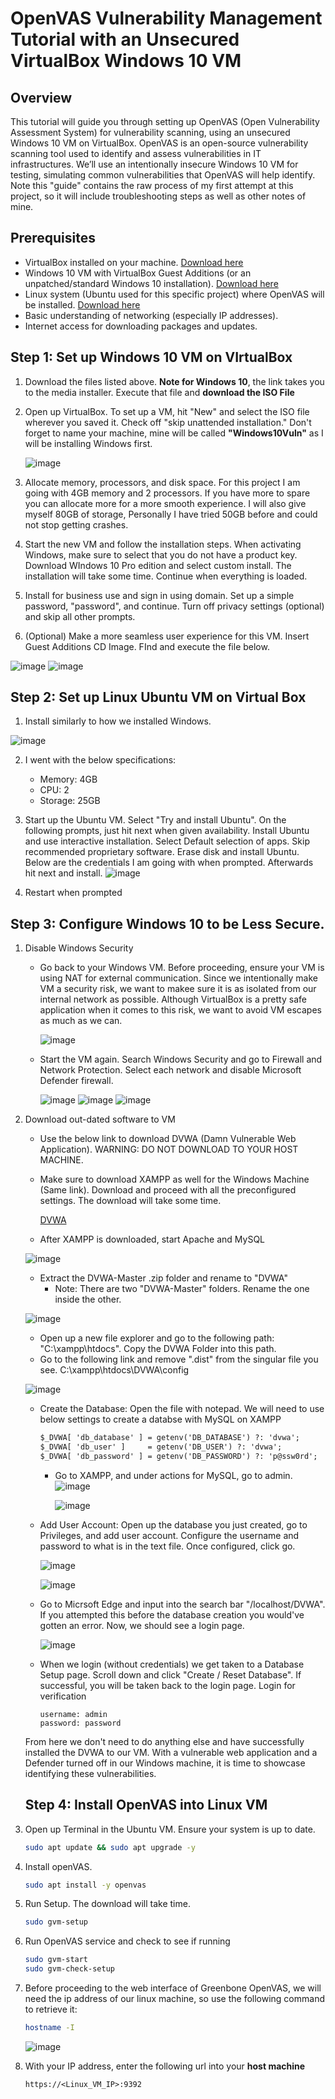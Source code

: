 # OpenVAS Vulnerability Management Tutorial with an Unsecured VirtualBox Windows 10 VM


## Overview
This tutorial will guide you through setting up OpenVAS (Open Vulnerability Assessment System) for vulnerability scanning, using an unsecured Windows 10 VM on VirtualBox. OpenVAS is an open-source vulnerability scanning tool used to identify and assess vulnerabilities in IT infrastructures. 
We’ll use an intentionally insecure Windows 10 VM for testing, simulating common vulnerabilities that OpenVAS will help identify. Note this "guide" contains the raw process of my first attempt at this project, so it will include troubleshooting steps as well as other notes of mine. 

## Prerequisites
- VirtualBox installed on your machine. [Download here](https://www.virtualbox.org/wiki/Downloads)
- Windows 10 VM with VirtualBox Guest Additions (or an unpatched/standard Windows 10 installation). [Download here](https://www.microsoft.com/en-us/software-download/windows10)
- Linux system (Ubuntu used for this specific project) where OpenVAS will be installed. [Download here](https://ubuntu.com/download/desktop)
- Basic understanding of networking (especially IP addresses).
- Internet access for downloading packages and updates.


## Step 1: Set up Windows 10 VM on VIrtualBox

1. Download the files listed above. **Note for Windows 10**, the link takes you to the media installer. Execute that file and **download the ISO File**
2. Open up VirtualBox. To set up a VM, hit "New" and select the ISO file wherever you saved it. Check off "skip unattended installation." Don't forget to name your machine, mine will be called **"Windows10Vuln"** as I will be installing Windows first. 

   ![image](https://github.com/user-attachments/assets/56bd9041-e6dc-422d-826f-8a918be63781)

3. Allocate memory, processors, and disk space. For this project I am going with 4GB memory and 2 processors. If you have more to spare you can allocate more for a more smooth experience. I will also give myself 80GB of storage, Personally I have tried 50GB before and could not stop getting crashes.
4. Start the new VM and follow the installation steps. When activating Windows, make sure to select that you do not have a product key. Download WIndows 10 Pro edition and select custom install. The installation will take some time. Continue when everything is loaded.
5. Install for business use and sign in using domain. Set up a simple password, "password", and continue. Turn off privacy settings (optional) and skip all other prompts.
6. (Optional) Make a more seamless user experience for this VM. Insert Guest Additions CD Image. FInd and execute the file below. 

![image](https://github.com/user-attachments/assets/0df3cc70-bf86-4bb7-abee-717ba4234656) 
![image](https://github.com/user-attachments/assets/093301b0-99de-48fd-946e-b2acfd090cb2)


## Step 2: Set up Linux Ubuntu VM on Virtual Box

1. Install similarly to how we installed Windows.

![image](https://github.com/user-attachments/assets/b51e0f4f-3f5b-4dc8-9325-7a496dd2a276)

2. I went with the below specifications:
     - Memory: 4GB
     - CPU: 2
     - Storage: 25GB

3. Start up the Ubuntu VM. Select "Try and install Ubuntu". On the following prompts, just hit next when given availability. Install Ubuntu and use interactive installation. Select Default selection of apps. Skip recommended proprietary software. Erase disk and install Ubuntu.
   Below are the credentials I am going with when prompted. Afterwards hit next and install.
   ![image](https://github.com/user-attachments/assets/3afa7ce5-f7ec-47f4-a149-a7215e841bd8)

4. Restart when prompted


## Step 3: Configure Windows 10 to be Less Secure. 

1. Disable Windows Security
   - Go back to your Windows VM. Before proceeding, ensure your VM is using NAT for external communication. Since we intentionally make VM a security risk, we want to makee sure it is as isolated from our internal network as possible. Although VirtualBox is a pretty safe application when it comes to this risk, we want to avoid VM escapes as much as we can.
     
     ![image](https://github.com/user-attachments/assets/c90c2f1b-3484-4ef5-9903-d3d53d53eda4)
   - Start the VM again. Search Windows Security and go to Firewall and Network Protection. Select each network and disable Microsoft Defender firewall.
     
     ![image](https://github.com/user-attachments/assets/06088596-5a86-4c40-a82d-f18bb290611a)
     ![image](https://github.com/user-attachments/assets/c4c518a5-7b56-4c4b-8583-74f4ea2aa929)
     ![image](https://github.com/user-attachments/assets/3a4fd303-03e2-4c00-aa5e-0e9d6a6dd2a9)

2. Download out-dated software to VM
   - Use the below link to download DVWA (Damn Vulnerable Web Application). WARNING: DO NOT DOWNLOAD TO YOUR HOST MACHINE.
   - Make sure to download XAMPP as well for the Windows Machine (Same link). Download and proceed with all the preconfigured settings. The download will take some time. 
     
     [DVWA](https://github.com/digininja/DVWA)

   - After XAMPP is downloaded, start Apache and MySQL

   ![image](https://github.com/user-attachments/assets/b2ee33d4-f7e9-47e0-90c5-5fabcee5a529)

   - Extract the DVWA-Master .zip folder and rename to "DVWA"
      - Note: There are two "DVWA-Master" folders. Rename the one inside the other.    
  
   ![image](https://github.com/user-attachments/assets/1f2f0e96-3d82-459e-9488-55f541c00842)

   - Open up a new file explorer and go to the following path: "C:\xampp\htdocs". Copy the DVWA Folder into this path. 
   - Go to the following link and remove ".dist" from the singular file you see. C:\xampp\htdocs\DVWA\config
      
   ![image](https://github.com/user-attachments/assets/1706c19f-eec4-4ac0-87af-2b8869eccd62)

   - Create the Database: Open the file with notepad. We will need to use below settings to create a databse with MySQL on XAMPP
     ``` txt
     $_DVWA[ 'db_database' ] = getenv('DB_DATABASE') ?: 'dvwa';
     $_DVWA[ 'db_user' ]     = getenv('DB_USER') ?: 'dvwa';
     $_DVWA[ 'db_password' ] = getenv('DB_PASSWORD') ?: 'p@ssw0rd';
     ```
      - Go to XAMPP, and under actions for MySQL, go to admin.
        ![image](https://github.com/user-attachments/assets/b47ea1b0-8ad4-41fb-8fc2-20d28722f49a)
        
        ![image](https://github.com/user-attachments/assets/3239fb34-0372-4cc9-9309-8d1dc760d1e0)


   - Add User Account: Open up the database you just created, go to Privileges, and add user account. Configure the username and password to what is in the text file. Once configured, click go.
     
     ![image](https://github.com/user-attachments/assets/7af13d4a-f7ce-4163-a9a8-bf6fd691b9f4)
     
     ![image](https://github.com/user-attachments/assets/98fd144c-37bf-40c0-b603-af9597bcd853)


   - Go to Micrsoft Edge and input into the search bar "/localhost/DVWA". If you attempted this before the database creation you would've gotten an error. Now, we should see a login page.
  
      ![image](https://github.com/user-attachments/assets/78726675-b40e-4ece-967c-7f5b48f50250)

   - When we login (without credentials) we get taken to a Database Setup page. Scroll down and click "Create / Reset Database". If successful, you will be taken back to the login page. Login for verification
     ```
     username: admin
     password: password
     
     ```

   From here we don't need to do anything else and have successfully installed the DVWA to our VM. With a vulnerable web application and a Defender turned off in our Windows machine, it is time to showcase identifying these vulnerabilities. 


   ## Step 4: Install OpenVAS into Linux VM

1. Open up Terminal in the Ubuntu VM. Ensure your system is up to date.
   
      ```bash
      sudo apt update && sudo apt upgrade -y
      ```
      
2. Install openVAS.
   
      ```bash
      sudo apt install -y openvas
      ```
3. Run Setup. The download will take time. 

      ```bash
      sudo gvm-setup
      ```

4. Run OpenVAS service and check to see if running

      ```bash
      sudo gvm-start
      sudo gvm-check-setup
      ```

5. Before proceeding to the web interface of Greenbone OpenVAS, we will need the ip address of our linux machine, so use the following command to retrieve it:

      ```bash
      hostname -I
      ```

   ![image](https://github.com/user-attachments/assets/05bb71a8-c97d-4940-a2fc-1f2efde64cf2)

6. With your IP address, enter the following url into your **host machine**

   ```
   https://<Linux_VM_IP>:9392
   ```













